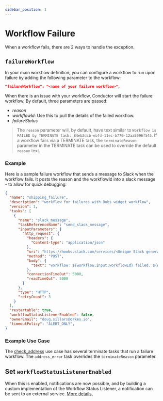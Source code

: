 ```yaml
---
sidebar_position: 1
---
```


# Workflow Failure

When a workflow fails, there are 2 ways to handle the exception.

## ```failureWorkflow```

In your main workflow definition, you can configure a workflow to run upon failure by adding the following parameter to the workflow:

```json
"failureWorkflow": "<name of your failure workflow>",
```

When there is an issue with your workflow, Conductor will start the failure workflow.  By default, three parameters are passed:

* *reason*
* *workflowId*: Use this to pull the details of the failed workflow.
* *failureStatus*

> The `reason` parameter will, by default, have text similar to `Workflow is FAILED by TERMINATE task: 84eb2dcb-ebfd-11ec-b770-12aa5996f545`. If a workflow fails via a TERMINATE task, the `terminateReason` parameter in the TERMINATE task can be used to override the default `reason` text.

### Example

Here is a sample failure workflow that sends a message to Slack when the workflow fails. It posts the reason and the workflowId into a slack message - to allow for quick debugging:

```JSON
{
  "name": "shipping_failure",
  "description": "workflow for failures with Bobs widget workflow",
  "version": 1,
  "tasks": [
    {
      "name": "slack_message",
      "taskReferenceName": "send_slack_message",
      "inputParameters": {
        "http_request": {
          "headers": {
            "Content-type": "application/json"
          },
          "uri": "https://hooks.slack.com/services/<Unique Slack generated Key goes here>",
          "method": "POST",
          "body": {
            "text": "workflow: ${workflow.input.workflowId} failed. ${workflow.input.reason}"
          },
          "connectionTimeOut": 5000,
          "readTimeOut": 5000
        }
      },
      "type": "HTTP",
      "retryCount": 3
    }
  ],
  "restartable": true,
  "workflowStatusListenerEnabled": false,
  "ownerEmail": "doug.sillars@orkes.io",
  "timeoutPolicy": "ALERT_ONLY",
}
```

### Example Use Case

The [check_address](/content/docs/usecases/US_post_office) use case has several terminate tasks that run a failure workflow.  The `address_error` task overrides the `terminateReason` parameter.

##  Set ```workflowStatusListenerEnabled``` 

When this is enabled, notifications are now possible, and by building a custom implementation of the Workflow Status Listener, a notification can be sent to an external service. [More details.](https://github.com/Netflix/conductor/issues/1017#issuecomment-468869173)